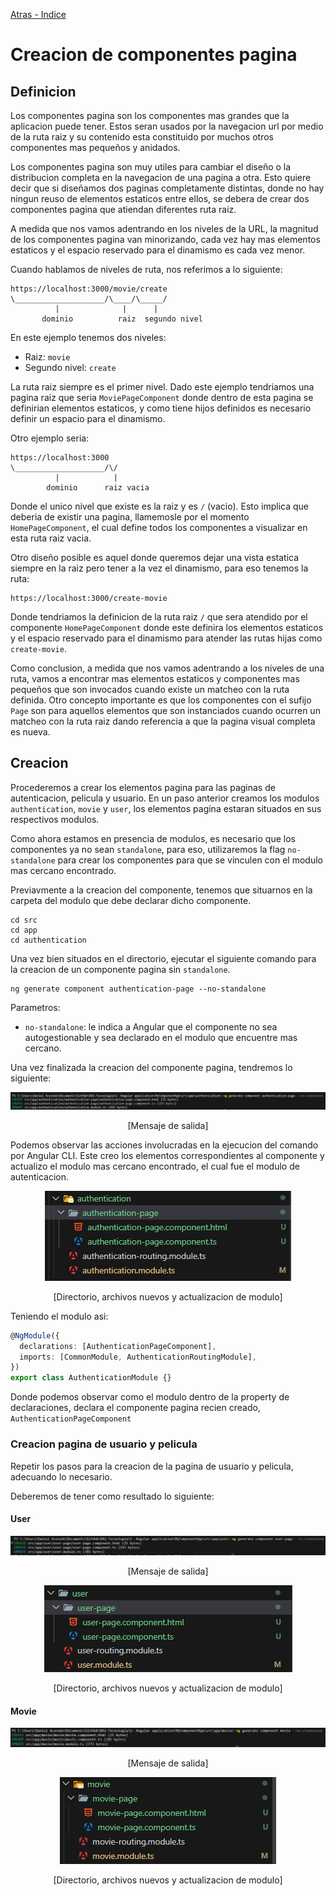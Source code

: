 [Atras - Indice](https://github.com/daniel18acevedo/DA2-Tecnologia/tree/angular-component)

# Creacion de componentes pagina

## Definicion

Los componentes pagina son los componentes mas grandes que la aplicacion puede tener. Estos seran usados por la navegacion url por medio de la ruta raiz y su contenido esta constituido por muchos otros componentes mas pequeños y anidados.

Los componentes pagina son muy utiles para cambiar el diseño o la distribucion completa en la navegacion de una pagina a otra. Esto quiere decir que si diseñamos dos paginas completamente distintas, donde no hay ningun reuso de elementos estaticos entre ellos, se debera de crear dos componentes pagina que atiendan diferentes ruta raiz.

A medida que nos vamos adentrando en los niveles de la URL, la magnitud de los componentes pagina van minorizando, cada vez hay mas elementos estaticos y el espacio reservado para el dinamismo es cada vez menor.

Cuando hablamos de niveles de ruta, nos referimos a lo siguiente:

```
https://localhost:3000/movie/create
\____________________/\____/\_____/
          |              |      |
       dominio          raiz  segundo nivel
```

En este ejemplo tenemos dos niveles:

- Raiz: `movie`
- Segundo nivel: `create`

La ruta raiz siempre es el primer nivel. Dado este ejemplo tendriamos una pagina raiz que seria `MoviePageComponent` donde dentro de esta pagina se definirian elementos estaticos, y como tiene hijos definidos es necesario definir un espacio para el dinamismo.

Otro ejemplo seria:

```
https://localhost:3000
\____________________/\/
          |            |
        dominio      raiz vacia
```

Donde el unico nivel que existe es la raiz y es `/` (vacio). Esto implica que deberia de existir una pagina, llamemosle por el momento `HomePageComponent`, el cual define todos los componentes a visualizar en esta ruta raiz vacia.

Otro diseño posible es aquel donde queremos dejar una vista estatica siempre en la raiz pero tener a la vez el dinamismo, para eso tenemos la ruta:

```
https://localhost:3000/create-movie
```

Donde tendriamos la definicion de la ruta raiz `/` que sera atendido por el componente `HomePageComponent` donde este definira los elementos estaticos y el espacio reservado para el dinamismo para atender las rutas hijas como `create-movie`.

Como conclusion, a medida que nos vamos adentrando a los niveles de una ruta, vamos a encontrar mas elementos estaticos y componentes mas pequeños que son invocados cuando existe un matcheo con la ruta definida. Otro concepto importante es que los componentes con el sufijo `Page` son para aquellos elementos que son instanciados cuando ocurren un matcheo con la ruta raiz dando referencia a que la pagina visual completa es nueva.

## Creacion

Procederemos a crear los elementos pagina para las paginas de autenticacion, pelicula y usuario. En un paso anterior creamos los modulos `authentication`, `movie` y `user`, los elementos pagina estaran situados en sus respectivos modulos.

Como ahora estamos en presencia de modulos, es necesario que los componentes ya no sean `standalone`, para eso, utilizaremos la flag `no-standalone` para crear los componentes para que se vinculen con el modulo mas cercano encontrado.

Previavmente a la creacion del componente, tenemos que situarnos en la carpeta del modulo que debe declarar dicho componente.

```CMD
cd src
cd app
cd authentication
```

Una vez bien situados en el directorio, ejecutar el siguiente comando para la creacion de un componente pagina sin `standalone`.

```CMD
ng generate component authentication-page --no-standalone
```

Parametros:

- `no-standalone`: le indica a Angular que el componente no sea autogestionable y sea declarado en el modulo que encuentre mas cercano.

Una vez finalizada la creacion del componente pagina, tendremos lo siguiente:

<p align="center">
<img src="./images/image-20.png">
</p>
<p align="center">
[Mensaje de salida]
</p>

Podemos observar las acciones involucradas en la ejecucion del comando por Angular CLI. Este creo los elementos correspondientes al componente y actualizo el modulo mas cercano encontrado, el cual fue el modulo de autenticacion.

<p align="center">
<img src="./images/image-21.png">
</p>
<p align="center">
[Directorio, archivos nuevos y actualizacion de modulo]
</p>

Teniendo el modulo asi:

```TypeScript
@NgModule({
  declarations: [AuthenticationPageComponent],
  imports: [CommonModule, AuthenticationRoutingModule],
})
export class AuthenticationModule {}
```

Donde podemos observar como el modulo dentro de la property de declaraciones, declara el componente pagina recien creado, `AuthenticationPageComponent`

### Creacion pagina de usuario y pelicula

Repetir los pasos para la creacion de la pagina de usuario y pelicula, adecuando lo necesario.

Deberemos de tener como resultado lo siguiente:

#### User

<p align="center">
<img src="./images/image-22.png">
</p>
<p align="center">
[Mensaje de salida]
</p>

<p align="center">
<img src="./images/image-23.png">
</p>
<p align="center">
[Directorio, archivos nuevos y actualizacion de modulo]
</p>

#### Movie

<p align="center">
<img src="./images/image-24.png">
</p>
<p align="center">
[Mensaje de salida]
</p>

<p align="center">
<img src="./images/image-25.png">
</p>
<p align="center">
[Directorio, archivos nuevos y actualizacion de modulo]
</p>
